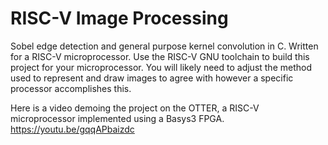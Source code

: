 # RISC-V Image Processing
Sobel edge detection and general purpose kernel convolution in C. Written for a RISC-V microprocessor. Use the RISC-V GNU toolchain to build this project for your microprocessor. You will likely need to adjust the method used to represent and draw images to agree with however a specific processor accomplishes this.

Here is a video demoing the project on the OTTER, a RISC-V microprocessor implemented using a Basys3 FPGA.
https://youtu.be/gqqAPbaizdc
